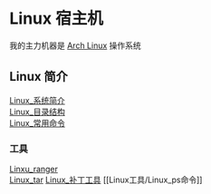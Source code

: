 # Linux 宿主机
我的主力机器是 [Arch Linux](Linux发行版使用/Linux_Archlinux_Source.md) 操作系统

## Linux 简介
[Linux_系统简介](Linux_系统简介.md)  
[Linux_目录结构](Linux_目录结构.md)  
[Linux_常用命令](Linux_常用命令.md)  

### 工具
[Linxu_ranger](Linux工具/Linxu_ranger.md)  
[Linux_tar](Linux工具/Linux_tar.md)
[Linux_补丁工具](Linux工具/Linux_补丁工具.md)
[[Linux工具/Linux_ps命令]]


